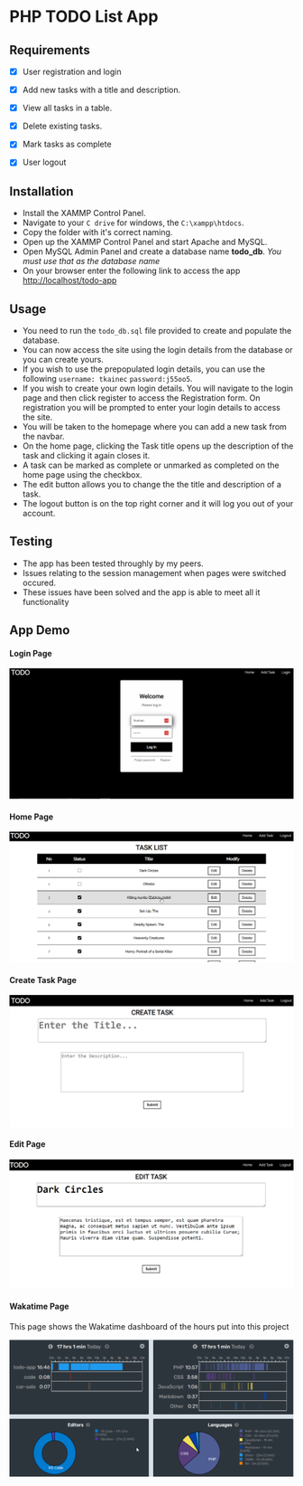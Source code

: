 # PHP TODO List App

## Requirements

- [x] User registration and login
- [x] Add new tasks with a title and description.
- [x] View all tasks in a table.
- [x] Delete existing tasks.
- [x] Mark tasks as complete
- [x] User logout


## Installation

- Install the XAMMP Control Panel.
- Navigate to your `C drive` for windows, the `C:\xampp\htdocs`.
- Copy the folder with it's correct naming.
- Open up the XAMMP Control Panel and start Apache and MySQL.
- Open MySQL Admin Panel and create a database name **todo_db**. *You must use that as the database name*
- On your browser enter the following link to access the app [http://localhost/todo-app](http://localhost/todo-app)


## Usage

- You need to run the `todo_db.sql` file provided to create and populate the database.
- You can now access the site using the login details from the database or you can create yours.
- If you wish to use the prepopulated login details, you can use the following `username: tkainec` `password:j55oo5`.
- If you wish to create your own login details. You will navigate to the login page and then click register to access the Registration form. On registration you will be prompted to enter your login details to access the site.
- You will be taken to the homepage where you can add a new task from the navbar.
- On the home page, clicking the Task title opens up the description of the task and clicking it again closes it.
- A task can be marked as complete or unmarked as completed on the home page using the checkbox.
- The edit button allows you to change the the title and description of a task.
- The logout button is on the top right corner and it will log you out of your account.

## Testing

- The app has been tested throughly by my peers. 
- Issues relating to the session management when pages were switched occured.
- These issues have been solved and the app is able to meet all it functionality

## App Demo

#### Login Page

![Login Page](./res/demo-imgs/login-filled.png)
#### Home Page

![Login Page](./res/demo-imgs/home-page.png)
#### Create Task Page

![Login Page](./res/demo-imgs/create-task.png)
#### Edit Page

![Login Page](./res/demo-imgs/edit.png)
#### Wakatime Page
This page shows the Wakatime dashboard of the hours put into this project

![Login Page](./res/demo-imgs/wakatime.png)

